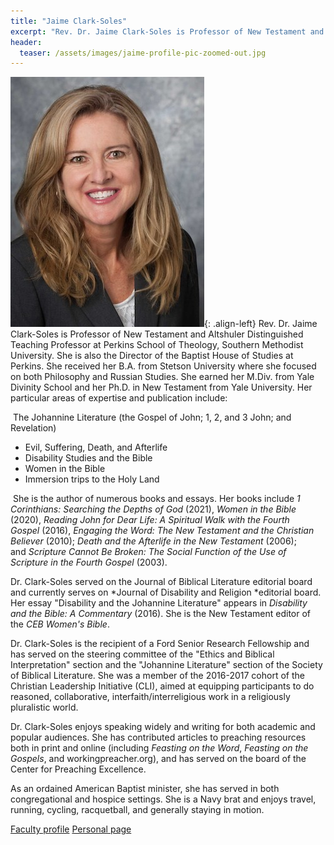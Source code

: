 ```yaml
---
title: "Jaime Clark-Soles"
excerpt: "Rev. Dr. Jaime Clark-Soles is Professor of New Testament and Altshuler Distinguished Teaching Professor at Perkins School of Theology, Southern Methodist University."
header:
  teaser: /assets/images/jaime-profile-pic-zoomed-out.jpg
---
```

![image-left](/assets/images/clark-soles-cropped-headshot-300x400.jpg){: .align-left} Rev. Dr. Jaime Clark-Soles is Professor of New Testament and Altshuler Distinguished Teaching Professor at Perkins School of Theology, Southern Methodist University. She is also the Director of the Baptist House of Studies at Perkins. She received her B.A. from Stetson University where she focused on both Philosophy and Russian Studies. She earned her M.Div. from Yale Divinity School and her Ph.D. in New Testament from Yale University. Her particular areas of expertise and publication include:

 The Johannine Literature (the Gospel of John; 1, 2, and 3 John; and Revelation)

-   Evil, Suffering, Death, and Afterlife
-   Disability Studies and the Bible
-   Women in the Bible
-   Immersion trips to the Holy Land

 She is the author of numerous books and essays. Her books include *1 Corinthians: Searching the Depths of God* (2021), *Women in the Bible* (2020), *Reading John for Dear Life: A Spiritual Walk with the Fourth Gospel* (2016), *Engaging the Word: The New Testament and the Christian Believer* (2010); *Death and the Afterlife in the New Testament* (2006); and *Scripture Cannot Be Broken: The Social Function of the Use of Scripture in the Fourth Gospel* (2003).

Dr. Clark-Soles served on the Journal of Biblical Literature editorial board and currently serves on *Journal of Disability and Religion *editorial board. Her essay "Disability and the Johannine Literature" appears in *Disability and the Bible: A Commentary* (2016). She is the New Testament editor of the *CEB Women's Bible*.

Dr. Clark-Soles is the recipient of a Ford Senior Research Fellowship and has served on the steering committee of the "Ethics and Biblical Interpretation" section and the "Johannine Literature" section of the Society of Biblical Literature. She was a member of the 2016-2017 cohort of the Christian Leadership Initiative (CLI), aimed at equipping participants to do reasoned, collaborative, interfaith/interreligious work in a religiously pluralistic world.

Dr. Clark-Soles enjoys speaking widely and writing for both academic and popular audiences. She has contributed articles to preaching resources both in print and online (including *Feasting on the Word*, *Feasting on the Gospels*, and workingpreacher.org), and has served on the board of the Center for Preaching Excellence.

As an ordained American Baptist minister, she has served in both congregational and hospice settings. She is a Navy brat and enjoys travel, running, cycling, racquetball, and generally staying in motion.

[Faculty profile](https://www.smu.edu/Perkins/FacultyAcademics/FacultyListingA-Z/Clark-Soles)
[Personal page](http://jaimeclarksoles.com/about-me/)